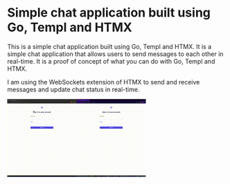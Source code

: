 # Simple chat application built using Go, Templ and HTMX

This is a simple chat application built using Go, Templ and HTMX. It is a simple chat application that allows users to send messages to each other in real-time.
It is a proof of concept of what you can do with Go, Templ and HTMX.

I am using the WebSockets extension of HTMX to send and receive messages and update chat status in real-time.

<img src="./htmx-chat.gif" >
